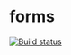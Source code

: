 # forms

[![Build status](https://ci.appveyor.com/api/projects/status/sqf8t662bmh31nvq?svg=true)](https://ci.appveyor.com/project/gosp1nord/forms)
